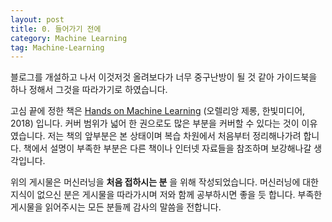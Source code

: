 ```yaml
---
layout: post
title: 0. 들어가기 전에
category: Machine Learning
tag: Machine-Learning
---
```


 

블로그를 개설하고 나서 이것저것 올려보다가 너무 중구난방이 될 것 같아 가이드북을 하나 정해서 그것을 따라가기로 하였습니다.

고심 끝에 정한 책은 [Hands on Machine Learning](http://www.yes24.com/Product/Goods/59878826) (오렐리앙 제롱, 한빛미디어, 2018) 입니다. 커버 범위가 넓어 한 권으로도 많은 부분을 커버할 수 있다는 것이 이유였습니다. 저는 책의 앞부분은 본 상태이며 복습 차원에서 처음부터 정리해나가려 합니다. 책에서 설명이 부족한 부분은 다른 책이나 인터넷 자료들을 참조하며 보강해나갈 생각입니다.

위의 게시물은 머신러닝을 __처음 접하시는 분__ 을 위해 작성되었습니다. 머신러닝에 대한 지식이 없으신 분은 게시물을 따라가시며 저와 함께 공부하시면 좋을 듯 합니다. 부족한 게시물을 읽어주시는 모든 분들께 감사의 말씀을 전합니다.